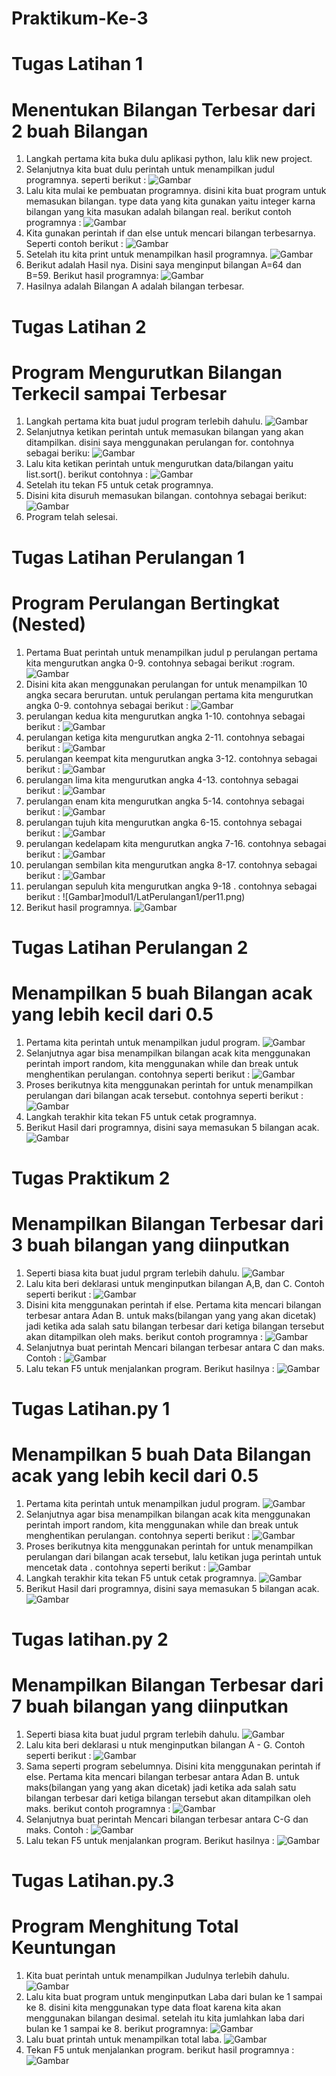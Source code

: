 # Praktikum-Ke-3

# Tugas Latihan 1
# Menentukan Bilangan Terbesar dari 2 buah Bilangan

1. Langkah pertama kita buka dulu aplikasi python, lalu klik new project.
2. Selanjutnya kita buat dulu perintah untuk menampilkan judul programnya. seperti berikut :
![Gambar](modul1/Latihan1/Lat1.png)
3. Lalu kita mulai ke pembuatan programnya. disini kita buat program untuk memasukan bilangan. type data yang kita gunakan yaitu integer karna bilangan yang kita masukan adalah bilangan real. berikut contoh programnya :
![Gambar](modul1/Latihan1/Lat2.png)
4. Kita gunakan perintah if dan else untuk mencari bilangan terbesarnya. Seperti contoh berikut :
![Gambar](modul1/Latihan1/Lat3.png)
5. Setelah itu kita print untuk menampilkan hasil programnya.
![Gambar](modul1/Latihan1/Lat4.png)
6. Berikut adalah Hasil nya. Disini saya menginput bilangan A=64 dan B=59. Berikut hasil programnya:
![Gambar](modul1/Latihan1/Lat5.png)
7. Hasilnya adalah Bilangan A adalah bilangan terbesar.

# Tugas Latihan 2
# Program Mengurutkan Bilangan Terkecil sampai Terbesar

1. Langkah pertama kita buat judul program terlebih dahulu.
![Gambar](modul1/Latihan2/Pic1.png)
2. Selanjutnya ketikan perintah untuk memasukan bilangan yang akan ditampilkan. disini saya menggunakan perulangan for. contohnya sebagai beriku: 
![Gambar](modul1/Latihan2/Pic2.png)
3. Lalu kita ketikan perintah untuk mengurutkan data/bilangan yaitu list.sort(). berikut contohnya :
![Gambar](modul1/Latihan2/Pic3.png)
4. Setelah itu tekan F5 untuk cetak programnya.
5. Disini kita disuruh memasukan bilangan. contohnya sebagai berikut:
![Gambar](modul1/Latihan2/pic4.png)
6. Program telah selesai.

# Tugas Latihan Perulangan 1
# Program Perulangan Bertingkat (Nested)

1. Pertama Buat perintah untuk menampilkan judul p
perulangan pertama kita mengurutkan angka 0-9. contohnya sebagai berikut :rogram.
![Gambar](modul1/LatPerulangan1/per1.png)
2. Disini kita akan menggunakan perulangan for untuk menampilkan 10 angka secara berurutan. untuk perulangan pertama kita mengurutkan angka 0-9. contohnya sebagai berikut :
![Gambar](modul1/LatPerulangan1/per2.png)
3. perulangan kedua kita mengurutkan angka 1-10. contohnya sebagai berikut :
![Gambar](modul1/LatPerulangan1/per3.png)
4. perulangan ketiga kita mengurutkan angka 2-11. contohnya sebagai berikut :
![Gambar](modul1/LatPerulangan1/per4.png)
5. perulangan keempat kita mengurutkan angka 3-12. contohnya sebagai berikut :
![Gambar](modul1/LatPerulangan1/per5.png)
6. perulangan lima kita mengurutkan angka 4-13. contohnya sebagai berikut :
![Gambar](modul1/LatPerulangan1/per6.png)
7. perulangan enam kita mengurutkan angka 5-14. contohnya sebagai berikut :
![Gambar](modul1/LatPerulangan1/per7.png)
8. perulangan tujuh kita mengurutkan angka 6-15. contohnya sebagai berikut : 
![Gambar](modul1/LatPerulangan1/per8.png)
9. perulangan kedelapam kita mengurutkan angka 7-16. contohnya sebagai berikut :
![Gambar](modul1/LatPerulangan1/per9.png)
10. perulangan sembilan kita mengurutkan angka 8-17. contohnya sebagai berikut :
![Gambar](modul1/LatPerulangan1/per10.png)
11. perulangan sepuluh kita mengurutkan angka 9-18 . contohnya sebagai berikut :
![Gambar]modul1/LatPerulangan1/per11.png)
12. Berikut hasil programnya. 
![Gambar](modul1/LatPerulangan1/per12.png)

# Tugas Latihan Perulangan 2
# Menampilkan 5 buah Bilangan acak yang lebih kecil dari 0.5

1. Pertama kita perintah untuk menampilkan judul program.
![Gambar](modul1/LatPerulangan2/L1.png)
2. Selanjutnya agar bisa menampilkan bilangan acak kita menggunakan perintah import random, kita menggunakan while dan break untuk menghentikan perulangan. contohnya seperti berikut :
![Gambar](modul1/LatPerulangan2/L2.png)
3. Proses berikutnya kita menggunakan perintah for untuk menampilkan perulangan dari bilangan acak tersebut. contohnya seperti berikut :
![Gambar](modul1/LatPerulangan2/L3.png)
4. Langkah terakhir kita tekan F5 untuk cetak programnya.
5. Berikut Hasil dari programnya, disini saya memasukan 5 bilangan acak. 
![Gambar](modul1/LatPerulangan2/L4.png)

# Tugas Praktikum 2
# Menampilkan Bilangan Terbesar dari 3 buah bilangan yang diinputkan

1. Seperti biasa kita buat judul prgram terlebih dahulu.
![Gambar](modul2/lat1.png)
2. Lalu kita beri deklarasi untuk menginputkan bilangan A,B, dan C. Contoh seperti berikut :
![Gambar](modul2/lat2.png)
3. Disini kita menggunakan perintah if else. Pertama kita mencari bilangan terbesar antara Adan B. untuk maks(bilangan yang yang akan dicetak) jadi ketika ada salah satu bilangan terbesar dari ketiga bilangan tersebut akan ditampilkan oleh maks. berikut contoh programnya :
![Gambar](modul2/lat3.png)
4. Selanjutnya buat perintah Mencari bilangan terbesar antara C dan maks. Contoh :
![Gambar](modul2/lat4.png)
5. Lalu tekan F5 untuk menjalankan program. Berikut hasilnya :
![Gambar](modul2/lat5.png)

# Tugas Latihan.py 1
# Menampilkan 5 buah Data Bilangan acak yang lebih kecil dari 0.5

1. Pertama kita perintah untuk menampilkan judul program.
![Gambar](modul3/latihan1py/py1.png)
2. Selanjutnya agar bisa menampilkan bilangan acak kita menggunakan perintah import random, kita menggunakan while dan break untuk menghentikan perulangan. contohnya seperti berikut :
![Gambar](modul3/latihan1py/py2.png)
3. Proses berikutnya kita menggunakan perintah for untuk menampilkan perulangan dari bilangan acak tersebut, lalu ketikan juga perintah untuk mencetak data . contohnya seperti berikut :
![Gambar](modul3/latihan1py/py3.png)
4. Langkah terakhir kita tekan F5 untuk cetak programnya.
![Gambar](modul3/latihan1py/py4.png)
5. Berikut Hasil dari programnya, disini saya memasukan 5 bilangan acak. 
![Gambar](modul3/latihan1py/py5.png)

# Tugas latihan.py 2
# Menampilkan Bilangan Terbesar dari 7 buah bilangan yang diinputkan

1. Seperti biasa kita buat judul prgram terlebih dahulu.
![Gambar](modul3/latihan2py/1py.png)
2. Lalu kita beri deklarasi u ntuk menginputkan bilangan A - G. Contoh seperti berikut :
![Gambar](modul3/latihan2py/2py.png)
3. Sama seperti program sebelumnya. Disini kita menggunakan perintah if else. Pertama kita mencari bilangan terbesar antara Adan B. untuk maks(bilangan yang yang akan dicetak) jadi ketika ada salah satu bilangan terbesar dari ketiga bilangan tersebut akan ditampilkan oleh maks. berikut contoh programnya :
![Gambar](modul3/latihan2py/3py.png)
4. Selanjutnya buat perintah Mencari bilangan terbesar antara C-G dan maks. Contoh :
![Gambar](modul3/latihan2py/4py.png)
5. Lalu tekan F5 untuk menjalankan program. Berikut hasilnya :
![Gambar](modul3/latihan2py/5py.png)

# Tugas Latihan.py.3
# Program Menghitung Total Keuntungan

1. Kita buat perintah untuk menampilkan Judulnya terlebih dahulu.
![Gambar](modul3/latihan3py/pyt1.png)
2. Lalu kita buat program untuk menginputkan Laba dari bulan ke 1 sampai ke 8. disini kita menggunakan type data float karena kita akan menggunakan bilangan desimal. setelah itu kita jumlahkan laba dari bulan ke 1 sampai ke 8. berikut programnya:
![Gambar](modul3/latihan3py/pyt2.png)
3. Lalu buat printah untuk menampilkan total laba.
![Gambar](modul3/latihan3py/pyt3.png)
4. Tekan F5 untuk menjalankan program. berikut hasil programnya :
![Gambar](modul3/latihan3py/pyt4.png)